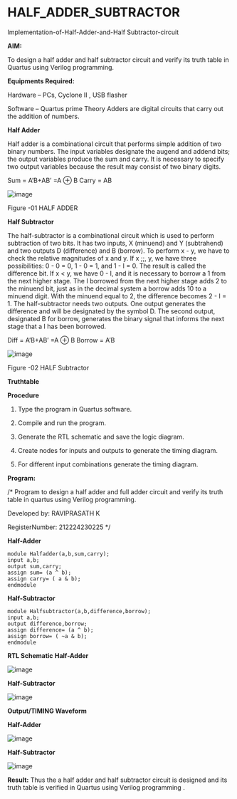 # HALF_ADDER_SUBTRACTOR

Implementation-of-Half-Adder-and-Half Subtractor-circuit

**AIM:**

To design a half adder and half subtractor circuit and verify its truth table in Quartus using Verilog programming.

**Equipments Required:**

Hardware – PCs, Cyclone II , USB flasher 

Software – Quartus prime Theory Adders are digital circuits that carry out the addition of numbers.

**Half Adder**

Half adder is a combinational circuit that performs simple addition of two binary numbers. The input variables designate the augend and addend bits; the output variables produce the sum and carry. It is necessary to specify two output variables because the result may consist of two binary digits.

Sum = A’B+AB’ =A ⊕ B Carry = AB

![image](https://github.com/naavaneetha/HALF_ADDER_SUBTRACTOR/assets/154305477/bd4a0b2c-cdbc-4184-ab08-81578f121e1f)

Figure -01 HALF ADDER

**Half Subtractor**

The half-subtractor is a combinational circuit which is used to perform subtraction of two bits. It has two inputs, X (minuend) and Y (subtrahend) and two outputs D (difference) and B (borrow). To perform x - y, we have to check the relative magnitudes of x and y. If x ;;, y, we have three possibilities: 0 - 0 = 0, 1 - 0 = 1, and 1 - I = 0. The result is called the difference bit. If x < y, we have 0 - I, and it is necessary to borrow a 1 from the next higher stage. The I borrowed from the next higher stage adds 2 to the minuend bit, just as in the decimal system a borrow adds 10 to a minuend digit. With the minuend equal to 2, the difference becomes 2 - I = 1. The half-subtractor needs two outputs. One output generates the difference and will be designated by the symbol D. The second output, designated B for borrow, generates the binary signal that informs the next stage that a I has been borrowed. 

Diff = A’B+AB’ =A ⊕ B
Borrow = A’B

 ![image](https://github.com/naavaneetha/HALF_ADDER_SUBTRACTOR/assets/154305477/d76b099c-513f-4e7c-843a-e2fd028a531a)

Figure -02 HALF Subtractor

**Truthtable**

**Procedure**

1.	Type the program in Quartus software.

2.	Compile and run the program.

3.	Generate the RTL schematic and save the logic diagram.

4.	Create nodes for inputs and outputs to generate the timing diagram.

5.	For different input combinations generate the timing diagram.


**Program:**

/* Program to design a half adder and full adder circuit and verify its truth table in quartus using Verilog programming.

Developed by: RAVIPRASATH K

RegisterNumber: 212224230225 */

  **Half-Adder**
```
module Halfadder(a,b,sum,carry);
input a,b;
output sum,carry;
assign sum= (a ^ b);
assign carry= ( a & b);
endmodule
```

  **Half-Subtractor**
  ```
module Halfsubtractor(a,b,difference,borrow);
input a,b;
output difference,borrow;
assign difference= (a ^ b);
assign borrow= ( ~a & b);
endmodule
```

**RTL Schematic**
  **Half-Adder**

  ![image](https://github.com/user-attachments/assets/33a3eec0-019c-4f4c-b155-cd3d16517c50)

**Half-Subtractor**

![image](https://github.com/user-attachments/assets/3c70850d-1a9e-4889-91f3-08e9258de28c)

**Output/TIMING Waveform**

  **Half-Adder**

  ![image](https://github.com/user-attachments/assets/f4b78704-9a9a-4508-96c4-5b02a3ac89ff)

  **Half-Subtractor**

  ![image](https://github.com/user-attachments/assets/1ccb8f77-b7e8-4feb-803d-77d68d9c89a1)

**Result:**
Thus the a half adder and half subtractor circuit is designed and its truth table is verified in Quartus using Verilog programming .
